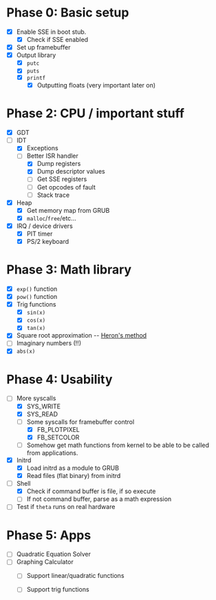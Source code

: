 # Phase 0: Basic setup
- [X] Enable SSE in boot stub.
    - [X] Check if SSE enabled
- [X] Set up framebuffer
- [X] Output library
  - [X] `putc`
  - [X] `puts`
  - [X] `printf`
    - [X] Outputting floats (very important later on)

# Phase 2: CPU / important stuff
- [X] GDT
- [ ] IDT
  - [X] Exceptions
  - [ ] Better ISR handler
    - [X] Dump registers
    - [X] Dump descriptor values
    - [ ] Get SSE registers
    - [ ] Get opcodes of fault
    - [ ] Stack trace
- [X] Heap
  - [X] Get memory map from GRUB
  - [X] `malloc`/`free`/etc...
- [X] IRQ / device drivers
  - [X] PIT timer
  - [X] PS/2 keyboard

# Phase 3: Math library
- [X] `exp()` function
- [X] `pow()` function
- [X] Trig functions
    - [X] `sin(x)`
    - [X] `cos(x)`
    - [X] `tan(x)`
- [X] Square root approximation -- [Heron's method](https://en.wikipedia.org/wiki/Methods_of_computing_square_roots#Heron's_method)
- [ ] Imaginary numbers (!!)
- [X] `abs(x)`

# Phase 4: Usability
- [ ] More syscalls
    - [X] SYS\_WRITE
    - [X] SYS\_READ
    - [ ] Some syscalls for framebuffer control
        - [X] FB\_PLOTPIXEL
        - [X] FB\_SETCOLOR
    - [ ] Somehow get math functions from kernel to be able to be called from applications.
- [X] Initrd
    - [X] Load initrd as a module to GRUB
    - [X] Read files (flat binary) from initrd
- [ ] Shell
    - [X] Check if command buffer is file, if so execute
    - [ ] If not command buffer, parse as a math expression
- [ ] Test if `theta` runs on real hardware

# Phase 5: Apps
- [ ] Quadratic Equation Solver
- [ ] Graphing Calculator
    - [ ] Support linear/quadratic functions
    - [ ] Support trig functions

